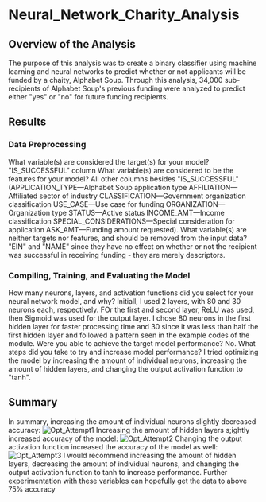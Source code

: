 # Neural_Network_Charity_Analysis
## Overview of the Analysis
The purpose of this analysis was to create a binary classifier using machine learning and neural networks to predict whether or not applicants will be funded by a chaity, Alphabet Soup. Through this analysis, 34,000 sub-recipients of Alphabet Soup's previous funding were analyzed to predict either "yes" or "no" for future funding recipients.
## Results
### Data Preprocessing
What variable(s) are considered the target(s) for your model? "IS_SUCCESSFUL" column
What variable(s) are considered to be the features for your model? All other columns besides "IS_SUCCESSFUL" (APPLICATION_TYPE—Alphabet Soup application type
AFFILIATION—Affiliated sector of industry
CLASSIFICATION—Government organization classification
USE_CASE—Use case for funding
ORGANIZATION—Organization type
STATUS—Active status
INCOME_AMT—Income classification
SPECIAL_CONSIDERATIONS—Special consideration for application
ASK_AMT—Funding amount requested).
What variable(s) are neither targets nor features, and should be removed from the input data? "EIN" and "NAME" since they have no effect on whether or not the recipient was successful in receiving funding - they are merely descriptors.
### Compiling, Training, and Evaluating the Model
How many neurons, layers, and activation functions did you select for your neural network model, and why? Initiall, I used 2 layers, with 80 and 30 neurons each, respectively. FOr the first and second layer, ReLU was used, then Sigmoid was used for the output layer. I chose 80 neurons in the first hidden layer for faster processing time and 30 since it was less than half the first hidden layer and followed a pattern seen in the example codes of the module.
Were you able to achieve the target model performance? No.
What steps did you take to try and increase model performance? I tried optimizing the model by increasing the amount of individual neurons, increasing the amount of hidden layers, and changing the output activation function to "tanh".
## Summary
In summary, increasing the amount of individual neurons slightly decreased accuracy:
![Opt_Attempt1](https://user-images.githubusercontent.com/88520929/147705153-33b7446d-e991-4cee-b1a3-31bba2a0402f.PNG)
Increasing the amount of hidden layers s;ightly increased accuracy of the model:
![Opt_Attempt2](https://user-images.githubusercontent.com/88520929/147705168-6db4d5da-e6fe-46ed-bb81-24c1d31bcf27.PNG)
Changing the output activation function increased the accuracy of the model as well:
![Opt_Attempt3](https://user-images.githubusercontent.com/88520929/147705179-244b1309-98c1-4ab9-8646-ca670a3e30e7.PNG)
I would recommend increasing the amount of hidden layers, decreasing the amount of individual neurons, and changing the output activation function to tanh to increase performance. Further experimentation with these variables can hopefully get the data to above 75% accuracy
